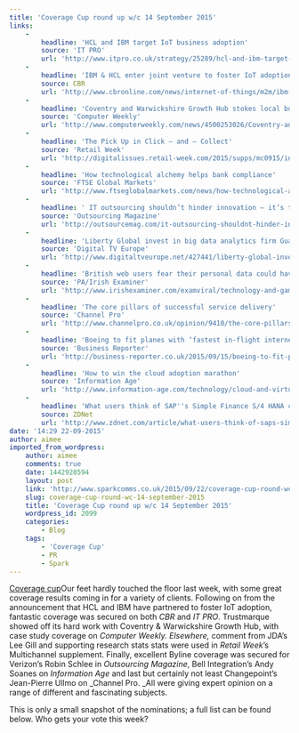 ```yaml
---
title: 'Coverage Cup round up w/c 14 September 2015'
links:
    -
        headline: 'HCL and IBM target IoT business adoption'
        source: 'IT PRO'
        url: 'http://www.itpro.co.uk/strategy/25289/hcl-and-ibm-target-iot-business-adoption'
    -
        headline: 'IBM & HCL enter joint venture to foster IoT adoption'
        source: CBR
        url: 'http://www.cbronline.com/news/internet-of-things/m2m/ibm-hcl-enter-joint-venture-to-foster-iot-adoption-4672919'
    -
        headline: 'Coventry and Warwickshire Growth Hub stokes local business with CRM'
        source: 'Computer Weekly'
        url: 'http://www.computerweekly.com/news/4500253026/Coventry-and-Warwickshire-Growth-Hub-stokes-local-business-with-CRM'
    -
        headline: 'The Pick Up in Click – and – Collect'
        source: 'Retail Week'
        url: 'http://digitalissues.retail-week.com/2015/supps/mc0915/index.html'
    -
        headline: 'How technological alchemy helps bank compliance'
        source: 'FTSE Global Markets'
        url: 'http://www.ftseglobalmarkets.com/news/how-technological-alchemy-helps-bank-compliance.html'
    -
        headline: ' IT outsourcing shouldn’t hinder innovation – it’s time to rethink'
        source: 'Outsourcing Magazine'
        url: 'http://outsourcemag.com/it-outsourcing-shouldnt-hinder-innovation-its-time-to-rethink/'
    -
        headline: 'Liberty Global invest in big data analytics firm Guavus'
        source: 'Digital TV Europe'
        url: 'http://www.digitaltveurope.net/427441/liberty-global-invest-in-big-data-analytics-firm-guavus/'
    -
        headline: 'British web users fear their personal data could have already been stolen'
        source: 'PA/Irish Examiner'
        url: 'http://www.irishexaminer.com/examviral/technology-and-gaming/british-web-users-fear-their-personal-data-could-have-already-been-stolen-353977.html'
    -
        headline: 'The core pillars of successful service delivery'
        source: 'Channel Pro'
        url: 'http://www.channelpro.co.uk/opinion/9410/the-core-pillars-of-successful-service-delivery'
    -
        headline: 'Boeing to fit planes with ‘fastest in-flight internet’ connectivity'
        source: 'Business Reporter'
        url: 'http://business-reporter.co.uk/2015/09/15/boeing-to-fit-planes-with-fastest-in-flight-internet-connectivity/'
    -
        headline: 'How to win the cloud adoption marathon'
        source: 'Information Age'
        url: 'http://www.information-age.com/technology/cloud-and-virtualisation/123460156/how-win-cloud-adoption-marathon'
    -
        headline: 'What users think of SAP''s Simple Finance S/4 HANA cloud offering'
        source: ZDNet
        url: 'http://www.zdnet.com/article/what-users-think-of-saps-simple-finance-s4-hana-cloud-offering/'
date: '14:29 22-09-2015'
author: aimee
imported_from_wordpress:
    author: aimee
    comments: true
    date: 1442928594
    layout: post
    link: 'http://www.sparkcomms.co.uk/2015/09/22/coverage-cup-round-wc-14-september-2015/'
    slug: coverage-cup-round-wc-14-september-2015
    title: 'Coverage Cup round up w/c 14 September 2015'
    wordpress_id: 2099
    categories:
        - Blog
    tags:
        - 'Coverage Cup'
        - PR
        - Spark
---
```


[Coverage cup](Coverage-cup-167x300.jpg)Our feet hardly touched the floor last week, with some great coverage results coming in for a variety of clients. Following on from the announcement that HCL and IBM have partnered to foster IoT adoption, fantastic coverage was secured on both _CBR_ and _IT PRO_. Trustmarque showed off its hard work with Coventry & Warwickshire Growth Hub, with case study coverage on _Computer Weekly. _Elsewhere_,_ comment from JDA’s Lee Gill and supporting research stats stats were used in _Retail Week_’s Multichannel supplement. Finally, excellent Byline coverage was secured for Verizon’s Robin Schlee in _Outsourcing Magazine_, Bell Integration’s Andy Soanes on _Information Age_ and last but certainly not least Changepoint’s Jean-Pierre Ullmo on _Channel Pro. _All were giving expert opinion on a range of different and fascinating subjects.

This is only a small snapshot of the nominations; a full list can be found below. Who gets your vote this week?
